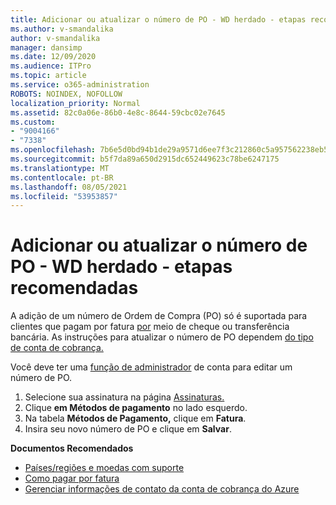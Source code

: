 ```yaml
---
title: Adicionar ou atualizar o número de PO - WD herdado - etapas recomendadas
ms.author: v-smandalika
author: v-smandalika
manager: dansimp
ms.date: 12/09/2020
ms.audience: ITPro
ms.topic: article
ms.service: o365-administration
ROBOTS: NOINDEX, NOFOLLOW
localization_priority: Normal
ms.assetid: 82c0a06e-86b0-4e8c-8644-59cbc02e7645
ms.custom:
- "9004166"
- "7338"
ms.openlocfilehash: 7b6e5d0bd94b1de29a9571d6ee7f3c212860c5a957562238eb5f5214ec676e87
ms.sourcegitcommit: b5f7da89a650d2915dc652449623c78be6247175
ms.translationtype: MT
ms.contentlocale: pt-BR
ms.lasthandoff: 08/05/2021
ms.locfileid: "53953857"
---
```

# <a name="add-or-update-po-number---legacy-wd---recommended-steps"></a>Adicionar ou atualizar o número de PO - WD herdado - etapas recomendadas

A adição de um número de Ordem de Compra (PO) só é suportada para clientes que pagam por fatura [por](https://docs.microsoft.com/azure/cost-management-billing/manage/pay-by-invoice) meio de cheque ou transferência bancária. As instruções para atualizar o número de PO dependem [do tipo de conta de cobrança.](https://docs.microsoft.com/azure/cost-management-billing/manage/view-all-accounts)

Você deve ter uma [função de administrador](https://docs.microsoft.com/azure/role-based-access-control/rbac-and-directory-admin-roles) de conta para editar um número de PO.

1. Selecione sua assinatura na página [Assinaturas.](https://ms.portal.azure.com/#blade/Microsoft_Azure_Billing/SubscriptionsBlade)
2. Clique **em Métodos de pagamento** no lado esquerdo.
3. Na tabela **Métodos de Pagamento,** clique em **Fatura**. 
4. Insira seu novo número de PO e clique em **Salvar**.

**Documentos Recomendados**

- [Países/regiões e moedas com suporte](https://azure.microsoft.com/en-us/pricing/faq/) 
- [Como pagar por fatura](https://docs.microsoft.com/azure/cost-management-billing/manage/pay-by-invoice) 
- [Gerenciar informações de contato da conta de cobrança do Azure](https://docs.microsoft.com/azure/cost-management-billing/manage/change-azure-account-profile)


